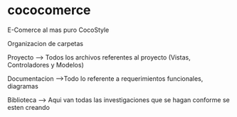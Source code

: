 # cococomerce
E-Comerce al mas puro CocoStyle

Organizacion de carpetas

Proyecto --> Todos los archivos referentes al proyecto (Vistas, Controladores y Modelos)

Documentacion -->Todo lo referente a requerimientos funcionales, diagramas 

Biblioteca --> Aqui van todas las investigaciones que se hagan conforme se esten creando



